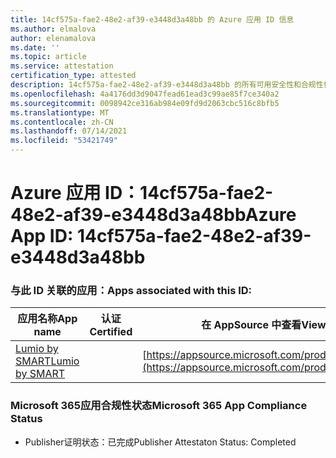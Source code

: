 ```yaml
---
title: 14cf575a-fae2-48e2-af39-e3448d3a48bb 的 Azure 应用 ID 信息
ms.author: elmalova
author: elenamalova
ms.date: ''
ms.topic: article
ms.service: attestation
certification_type: attested
description: 14cf575a-fae2-48e2-af39-e3448d3a48bb 的所有可用安全性和合规性信息。
ms.openlocfilehash: 4a4176dd3d9047fead61ead3c99ae85f7ce340a2
ms.sourcegitcommit: 0098942ce316ab984e09fd9d2063cbc516c8bfb5
ms.translationtype: MT
ms.contentlocale: zh-CN
ms.lasthandoff: 07/14/2021
ms.locfileid: "53421749"
---
```

# <a name="azure-app-id-14cf575a-fae2-48e2-af39-e3448d3a48bb"></a><span data-ttu-id="5b820-103">Azure 应用 ID：14cf575a-fae2-48e2-af39-e3448d3a48bb</span><span class="sxs-lookup"><span data-stu-id="5b820-103">Azure App ID: 14cf575a-fae2-48e2-af39-e3448d3a48bb</span></span>


### <a name="apps-associated-with-this-id"></a><span data-ttu-id="5b820-104">与此 ID 关联的应用：</span><span class="sxs-lookup"><span data-stu-id="5b820-104">Apps associated with this ID:</span></span>
| <span data-ttu-id="5b820-105">**应用名称**</span><span class="sxs-lookup"><span data-stu-id="5b820-105">**App name**</span></span> | <span data-ttu-id="5b820-106">**认证**</span><span class="sxs-lookup"><span data-stu-id="5b820-106">**Certified**</span></span> | <span data-ttu-id="5b820-107">**在 AppSource 中查看**</span><span class="sxs-lookup"><span data-stu-id="5b820-107">**View in AppSource**</span></span> |
|-|-|-|
| [<span data-ttu-id="5b820-108">Lumio by SMART</span><span class="sxs-lookup"><span data-stu-id="5b820-108">Lumio by SMART</span></span>](https://docs.microsoft.com/en-us/microsoft-365-app-certification/forward/WA200001874) |  | [https://appsource.microsoft.com/product/office/WA200001874](https://appsource.microsoft.com/product/office/WA200001874) |

### <a name="microsoft-365-app-compliance-status"></a><span data-ttu-id="5b820-109">Microsoft 365应用合规性状态</span><span class="sxs-lookup"><span data-stu-id="5b820-109">Microsoft 365 App Compliance Status</span></span>
- <span data-ttu-id="5b820-110">Publisher证明状态：已完成</span><span class="sxs-lookup"><span data-stu-id="5b820-110">Publisher Attestaton Status: Completed</span></span>
